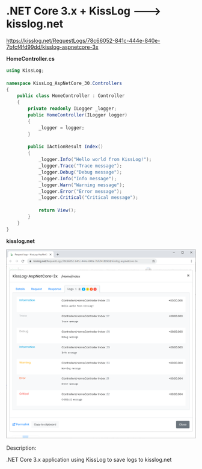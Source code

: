 # .NET Core 3.x + KissLog ---> kisslog.net

https://kisslog.net/RequestLogs/78c66052-841c-444e-840e-7bfcf4fd99dd/kisslog-aspnetcore-3x

**HomeController.cs**

```csharp
using KissLog;

namespace KissLog_AspNetCore_30.Controllers
{
    public class HomeController : Controller
    {
        private readonly ILogger _logger;
        public HomeController(ILogger logger)
        {
            _logger = logger;
        }

        public IActionResult Index()
        {
            _logger.Info("Hello world from KissLog!");
            _logger.Trace("Trace message");
            _logger.Debug("Debug message");
            _logger.Info("Info message");
            _logger.Warn("Warning message");
            _logger.Error("Error message");
            _logger.Critical("Critical message");

            return View();
        }
    }
}
```

**kisslog.net**

![kisslog.net](/src/KissLog-AspNetCore-30/KissLog-AspNetCore-30/wwwroot/KissLog-AspNetCore-3x.png)

Description:

.NET Core 3.x application using KissLog to save logs to kisslog.net
